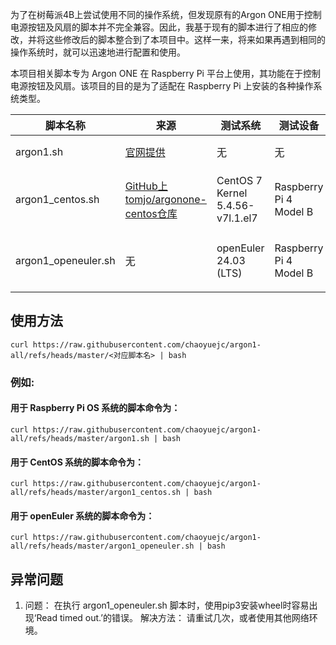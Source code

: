 为了在树莓派4B上尝试使用不同的操作系统，但发现原有的Argon ONE用于控制电源按钮及风扇的脚本并不完全兼容。因此，我基于现有的脚本进行了相应的修改，并将这些修改后的脚本整合到了本项目中。这样一来，将来如果再遇到相同的操作系统时，就可以迅速地进行配置和使用。

本项目相关脚本专为 Argon ONE 在 Raspberry Pi 平台上使用，其功能在于控制电源按钮及风扇。该项目的目的是为了适配在 Raspberry Pi 上安装的各种操作系统类型。

|脚本名称| 来源                                                                         | 测试系统                             | 测试设备                   | 备注                                       |
|----|----------------------------------------------------------------------------|----------------------------------|------------------------|------------------------------------------|
|argon1.sh| [官网提供](https://download.argon40.com/argon1.sh)                             | 无                                | 无                      | 官方提供版本，仅搬运                               |
|argon1_centos.sh| [GitHub上tomjo/argonone-centos仓库](https://github.com/tomjo/argonone-centos) | CentOS 7 Kernel 5.4.56-v7l.1.el7 | Raspberry Pi 4 Model B | GitHub上tomjo/argonone-centos分享的脚本，仅搬运         |
|argon1_openeuler.sh| 无                                                                          | openEuler 24.03 (LTS)            | Raspberry Pi 4 Model B | 基于 GitHub上tomjo/argonone-centos分享的脚本改造而来 |


## 使用方法
`curl https://raw.githubusercontent.com/chaoyuejc/argon1-all/refs/heads/master/<对应脚本名> | bash`

### 例如:

#### 用于 Raspberry Pi OS 系统的脚本命令为：
`curl https://raw.githubusercontent.com/chaoyuejc/argon1-all/refs/heads/master/argon1.sh | bash`

#### 用于 CentOS 系统的脚本命令为：
`curl https://raw.githubusercontent.com/chaoyuejc/argon1-all/refs/heads/master/argon1_centos.sh | bash`


#### 用于 openEuler 系统的脚本命令为：
`curl https://raw.githubusercontent.com/chaoyuejc/argon1-all/refs/heads/master/argon1_openeuler.sh | bash`

## 异常问题
1. 问题： 在执行 argon1_openeuler.sh 脚本时，使用pip3安装wheel时容易出现‘Read timed out.’的错误。
   解决方法： 请重试几次，或者使用其他网络环境。



